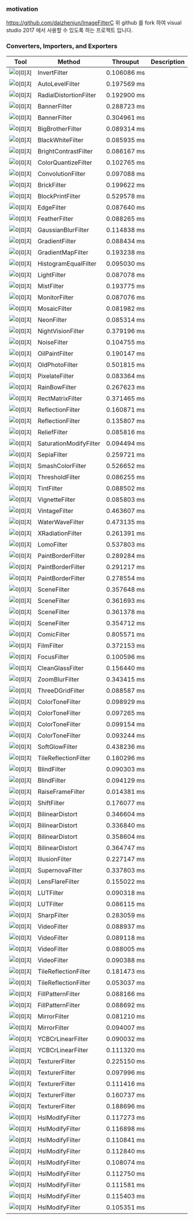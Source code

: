 ### motivation
https://github.com/daizhenjun/ImageFilterC 
위 github 를 fork 하여 visual studio 2017 에서 사용할 수 있도록 하는 프로젝트 입니다.

### Converters, Importers, and Exporters

| Tool          | Method                 | Throuput    | Description |
|---------------|------------------------|-------------|-------------|
| ![이미지](./ImageFilterC%2B%2B/sample/0.jpg) | InvertFilter           | 0.106086 ms |  |
| ![이미지](./ImageFilterC%2B%2B/sample/1.jpg) | AutoLevelFilter        | 0.197569 ms |  |
| ![이미지](./ImageFilterC%2B%2B/sample/2.jpg) | RadialDistortionFilter | 0.192900 ms |  |
| ![이미지](./ImageFilterC%2B%2B/sample/3.jpg) | BannerFilter           | 0.288723 ms |  |
| ![이미지](./ImageFilterC%2B%2B/sample/4.jpg) | BannerFilter           | 0.304961 ms |  |
| ![이미지](./ImageFilterC%2B%2B/sample/5.jpg) | BigBrotherFilter       | 0.089314 ms |  |
| ![이미지](./ImageFilterC%2B%2B/sample/6.jpg) | BlackWhiteFilter       | 0.085935 ms |  |
| ![이미지](./ImageFilterC%2B%2B/sample/7.jpg) | BrightContrastFilter   | 0.086167 ms |  |
| ![이미지](./ImageFilterC%2B%2B/sample/8.jpg) | ColorQuantizeFilter    | 0.102765 ms |  |
| ![이미지](./ImageFilterC%2B%2B/sample/9.jpg) | ConvolutionFilter      | 0.097088 ms |  |
| ![이미지](./ImageFilterC%2B%2B/sample/10.jpg)| BrickFilter            | 0.199622 ms |  |
| ![이미지](./ImageFilterC%2B%2B/sample/11.jpg)| BlockPrintFilter       | 0.529578 ms |  |
| ![이미지](./ImageFilterC%2B%2B/sample/12.jpg)| EdgeFilter	         | 0.087640 ms |  |
| ![이미지](./ImageFilterC%2B%2B/sample/13.jpg)| FeatherFilter	         | 0.088265 ms |  |
| ![이미지](./ImageFilterC%2B%2B/sample/14.jpg)| GaussianBlurFilter	 | 0.114838 ms |  |
| ![이미지](./ImageFilterC%2B%2B/sample/15.jpg)| GradientFilter	     | 0.088434 ms |  |
| ![이미지](./ImageFilterC%2B%2B/sample/16.jpg)| GradientMapFilter	     | 0.193238 ms |  |
| ![이미지](./ImageFilterC%2B%2B/sample/17.jpg)| HistogramEqualFilter	 | 0.095030 ms |  |
| ![이미지](./ImageFilterC%2B%2B/sample/18.jpg)| LightFilter	         | 0.087078 ms |  |
| ![이미지](./ImageFilterC%2B%2B/sample/19.jpg)| MistFilter	         | 0.193775 ms |  |
| ![이미지](./ImageFilterC%2B%2B/sample/20.jpg)| MonitorFilter	         | 0.087076 ms |  |
| ![이미지](./ImageFilterC%2B%2B/sample/21.jpg)| MosaicFilter	         | 0.081982 ms |  |
| ![이미지](./ImageFilterC%2B%2B/sample/22.jpg)| NeonFilter	         | 0.085314 ms |  |
| ![이미지](./ImageFilterC%2B%2B/sample/23.jpg)| NightVisionFilter	     | 0.379196 ms |  |
| ![이미지](./ImageFilterC%2B%2B/sample/24.jpg)| NoiseFilter	         | 0.104755 ms |  |
| ![이미지](./ImageFilterC%2B%2B/sample/25.jpg)| OilPaintFilter	     | 0.190147 ms |  |
| ![이미지](./ImageFilterC%2B%2B/sample/26.jpg)| OldPhotoFilter	     | 0.501815 ms |  |
| ![이미지](./ImageFilterC%2B%2B/sample/27.jpg)| PixelateFilter	     | 0.083364 ms |  |
| ![이미지](./ImageFilterC%2B%2B/sample/28.jpg)| RainBowFilter	         | 0.267623 ms |  |
| ![이미지](./ImageFilterC%2B%2B/sample/29.jpg)| RectMatrixFilter	     | 0.371465 ms |  |
| ![이미지](./ImageFilterC%2B%2B/sample/30.jpg)| ReflectionFilter	     | 0.160871 ms |  |
| ![이미지](./ImageFilterC%2B%2B/sample/31.jpg)| ReflectionFilter	     | 0.135807 ms |  |
| ![이미지](./ImageFilterC%2B%2B/sample/32.jpg)| ReliefFilter	         | 0.085816 ms |  |
| ![이미지](./ImageFilterC%2B%2B/sample/33.jpg)| SaturationModifyFilter | 0.094494 ms |  |
| ![이미지](./ImageFilterC%2B%2B/sample/34.jpg)| SepiaFilter	         | 0.259721 ms |  |
| ![이미지](./ImageFilterC%2B%2B/sample/35.jpg)| SmashColorFilter	     | 0.526652 ms |  |
| ![이미지](./ImageFilterC%2B%2B/sample/36.jpg)| ThresholdFilter	     | 0.086255 ms |  |
| ![이미지](./ImageFilterC%2B%2B/sample/37.jpg)| TintFilter	         | 0.088502 ms |  |
| ![이미지](./ImageFilterC%2B%2B/sample/38.jpg)| VignetteFilter	     | 0.085803 ms |  |
| ![이미지](./ImageFilterC%2B%2B/sample/39.jpg)| VintageFilter	         | 0.463607 ms |  |
| ![이미지](./ImageFilterC%2B%2B/sample/40.jpg)| WaterWaveFilter	     | 0.473135 ms |  |
| ![이미지](./ImageFilterC%2B%2B/sample/41.jpg)| XRadiationFilter	     | 0.261391 ms |  |
| ![이미지](./ImageFilterC%2B%2B/sample/42.jpg)| LomoFilter	         | 0.537803 ms |  |
| ![이미지](./ImageFilterC%2B%2B/sample/43.jpg)| PaintBorderFilter	     | 0.289284 ms |  |
| ![이미지](./ImageFilterC%2B%2B/sample/44.jpg)| PaintBorderFilter	     | 0.291217 ms |  |
| ![이미지](./ImageFilterC%2B%2B/sample/45.jpg)| PaintBorderFilter	     | 0.278554 ms |  |
| ![이미지](./ImageFilterC%2B%2B/sample/46.jpg)| SceneFilter	         | 0.357648 ms |  |
| ![이미지](./ImageFilterC%2B%2B/sample/47.jpg)| SceneFilter	         | 0.361693 ms |  |
| ![이미지](./ImageFilterC%2B%2B/sample/48.jpg)| SceneFilter	         | 0.361378 ms |  |
| ![이미지](./ImageFilterC%2B%2B/sample/49.jpg)| SceneFilter	         | 0.354712 ms |  |
| ![이미지](./ImageFilterC%2B%2B/sample/50.jpg)| ComicFilter	         | 0.805571 ms |  |
| ![이미지](./ImageFilterC%2B%2B/sample/51.jpg)| FilmFilter	         | 0.372153 ms |  |
| ![이미지](./ImageFilterC%2B%2B/sample/52.jpg)| FocusFilter	         | 0.100596 ms |  |
| ![이미지](./ImageFilterC%2B%2B/sample/53.jpg)| CleanGlassFilter	     | 0.156440 ms |  |
| ![이미지](./ImageFilterC%2B%2B/sample/54.jpg)| ZoomBlurFilter	     | 0.343415 ms |  |
| ![이미지](./ImageFilterC%2B%2B/sample/55.jpg)| ThreeDGridFilter	     | 0.088587 ms |  |
| ![이미지](./ImageFilterC%2B%2B/sample/56.jpg)| ColorToneFilter	     | 0.098929 ms |  |
| ![이미지](./ImageFilterC%2B%2B/sample/57.jpg)| ColorToneFilter	     | 0.097265 ms |  |
| ![이미지](./ImageFilterC%2B%2B/sample/58.jpg)| ColorToneFilter	     | 0.099154 ms |  |
| ![이미지](./ImageFilterC%2B%2B/sample/59.jpg)| ColorToneFilter	     | 0.093244 ms |  |
| ![이미지](./ImageFilterC%2B%2B/sample/60.jpg)| SoftGlowFilter	     | 0.438236 ms |  |
| ![이미지](./ImageFilterC%2B%2B/sample/61.jpg)| TileReflectionFilter	 | 0.180296 ms |  |
| ![이미지](./ImageFilterC%2B%2B/sample/62.jpg)| BlindFilter	         | 0.090303 ms |  |
| ![이미지](./ImageFilterC%2B%2B/sample/63.jpg)| BlindFilter	         | 0.094129 ms |  |
| ![이미지](./ImageFilterC%2B%2B/sample/64.jpg)| RaiseFrameFilter	     | 0.014381 ms |  |
| ![이미지](./ImageFilterC%2B%2B/sample/65.jpg)| ShiftFilter	         | 0.176077 ms |  |
| ![이미지](./ImageFilterC%2B%2B/sample/66.jpg)| BilinearDistort	     | 0.346604 ms |  |
| ![이미지](./ImageFilterC%2B%2B/sample/67.jpg)| BilinearDistort	     | 0.336840 ms |  |
| ![이미지](./ImageFilterC%2B%2B/sample/68.jpg)| BilinearDistort	     | 0.358604 ms |  |
| ![이미지](./ImageFilterC%2B%2B/sample/69.jpg)| BilinearDistort	     | 0.364747 ms |  |
| ![이미지](./ImageFilterC%2B%2B/sample/70.jpg)| IllusionFilter	     | 0.227147 ms |  |
| ![이미지](./ImageFilterC%2B%2B/sample/71.jpg)| SupernovaFilter	     | 0.337803 ms |  |
| ![이미지](./ImageFilterC%2B%2B/sample/72.jpg)| LensFlareFilter	     | 0.155022 ms |  |
| ![이미지](./ImageFilterC%2B%2B/sample/73.jpg)| LUTFilter	             | 0.090318 ms |  |
| ![이미지](./ImageFilterC%2B%2B/sample/74.jpg)| LUTFilter	             | 0.086115 ms |  |
| ![이미지](./ImageFilterC%2B%2B/sample/75.jpg)| SharpFilter	         | 0.283059 ms |  |
| ![이미지](./ImageFilterC%2B%2B/sample/76.jpg)| VideoFilter	         | 0.088937 ms |  |
| ![이미지](./ImageFilterC%2B%2B/sample/77.jpg)| VideoFilter	         | 0.089118 ms |  |
| ![이미지](./ImageFilterC%2B%2B/sample/78.jpg)| VideoFilter	         | 0.088005 ms |  |
| ![이미지](./ImageFilterC%2B%2B/sample/79.jpg)| VideoFilter	         | 0.090388 ms |  |
| ![이미지](./ImageFilterC%2B%2B/sample/80.jpg)| TileReflectionFilter	 | 0.181473 ms |  |
| ![이미지](./ImageFilterC%2B%2B/sample/81.jpg)| TileReflectionFilter	 | 0.053037 ms |  |
| ![이미지](./ImageFilterC%2B%2B/sample/82.jpg)| FillPatternFilter	     | 0.088166 ms |  |
| ![이미지](./ImageFilterC%2B%2B/sample/83.jpg)| FillPatternFilter	     | 0.088692 ms |  |
| ![이미지](./ImageFilterC%2B%2B/sample/84.jpg)| MirrorFilter	         | 0.081210 ms |  |
| ![이미지](./ImageFilterC%2B%2B/sample/85.jpg)| MirrorFilter	         | 0.094007 ms |  |
| ![이미지](./ImageFilterC%2B%2B/sample/86.jpg)| YCBCrLinearFilter	     | 0.090032 ms |  |
| ![이미지](./ImageFilterC%2B%2B/sample/87.jpg)| YCBCrLinearFilter	     | 0.111320 ms |  |
| ![이미지](./ImageFilterC%2B%2B/sample/88.jpg)| TexturerFilter	     | 0.225150 ms |  |
| ![이미지](./ImageFilterC%2B%2B/sample/89.jpg)| TexturerFilter	     | 0.097996 ms |  |
| ![이미지](./ImageFilterC%2B%2B/sample/90.jpg)| TexturerFilter	     | 0.111416 ms |  |
| ![이미지](./ImageFilterC%2B%2B/sample/91.jpg)| TexturerFilter	     | 0.160737 ms |  |
| ![이미지](./ImageFilterC%2B%2B/sample/92.jpg)| TexturerFilter	     | 0.188696 ms |  |
| ![이미지](./ImageFilterC%2B%2B/sample/93.jpg)| HslModifyFilter	     | 0.117273 ms |  |
| ![이미지](./ImageFilterC%2B%2B/sample/94.jpg)| HslModifyFilter	     | 0.116898 ms |  |
| ![이미지](./ImageFilterC%2B%2B/sample/95.jpg)| HslModifyFilter	     | 0.110841 ms |  |
| ![이미지](./ImageFilterC%2B%2B/sample/96.jpg)| HslModifyFilter	     | 0.112840 ms |  |
| ![이미지](./ImageFilterC%2B%2B/sample/97.jpg)| HslModifyFilter	     | 0.108074 ms |  |
| ![이미지](./ImageFilterC%2B%2B/sample/98.jpg)| HslModifyFilter	     | 0.112750 ms |  |
| ![이미지](./ImageFilterC%2B%2B/sample/99.jpg)| HslModifyFilter	     | 0.111581 ms |  |
| ![이미지](./ImageFilterC%2B%2B/sample/100.jpg)| HslModifyFilter	     | 0.115403 ms |  |
| ![이미지](./ImageFilterC%2B%2B/sample/101.jpg)|HslModifyFilter	     | 0.105351 ms |  |
